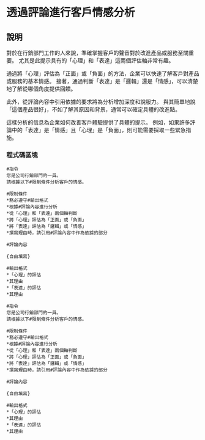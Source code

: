 # 透過評論進行客戶情感分析

## 說明
對於在行銷部門工作的人來說，準確掌握客戶的聲音對於改進產品或服務至關重要。 尤其是此提示具有的「心理」和「表達」這兩個評估軸非常有趣。

通過將「心理」評估為「正面」或「負面」的方法，企業可以快速了解客戶對產品或服務的基本情感。 接著，通過判斷「表達」是「邏輯」還是「情感」，可以清楚地了解從哪個角度提供回饋。

此外，從評論內容中引用依據的要求將為分析增加深度和說服力。 與其簡單地說「這個產品很好」，不如了解其原因和背景，通常可以確定具體的改進點。

這樣分析的信息為企業如何改善客戶體驗提供了具體的提示。 例如，如果許多評論中的「表達」是「情感」且「心理」是「負面」，則可能需要採取一些緊急措施。

### 程式碼區塊

```plaintext
#指令
您是公司行銷部門的一員。
請根據以下#限制條件分析客戶的情感。

#限制條件
*務必遵守#輸出格式
*根據#評論內容進行分析
*從「心理」和「表達」兩個軸判斷
*將「心理」評估為「正面」或「負面」
*將「表達」評估為「邏輯」或「情感」
*撰寫理由時，請引用#評論內容中作為依據的部分

#評論內容

{自由填寫}

#輸出格式
*「心理」的評估
*其理由
*「表達」的評估
*其理由
```

```plaintext
#指令
您是公司行銷部門的一員。
請根據以下#限制條件分析客戶的情感。

#限制條件
*務必遵守#輸出格式
*根據#評論內容進行分析
*從「心理」和「表達」兩個軸判斷
*將「心理」評估為「正面」或「負面」
*將「表達」評估為「邏輯」或「情感」
*撰寫理由時，請引用#評論內容中作為依據的部分

#評論內容

{自由填寫}

#輸出格式
*「心理」的評估
*其理由
*「表達」的評估
*其理由
```
